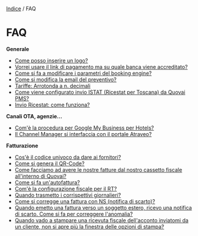 [Indice](index.html) / FAQ

# FAQ

**Generale**

- [Come posso inserire un logo?](FAQ-come-posso-inserire-un-logo-it.md)
- [Vorrei usare il link di pagamento ma su quale banca viene accreditato?](FAQ-link-pagamento-su-quale-banca-viene-accreditato-it.md)
- [Come si fa a modificare i parametri del booking engine?](FAQ-come-si-fa-a-modificare-parametri-del-booking-engine-it.md)
- [Come si modifica la email del preventivo?](FAQ-come-si-modifica-mail-del-preventivo-it.md)
- [Tariffe: Arrotonda a n. decimali](FAQ-tariffe-arrotonda-a-decimali-it.md)
- [Come viene configurato invio ISTAT (Ricestat per Toscana) da Quovai PMS?](FAQ-come-viene-configurato-invio-ISTAT-(Ricestat-per-Toscana)-da-quovai-it.md)
- [Invio Ricestat: come funziona?](FAQ-invio-Ricestat-come-funziona-it.md)

**Canali OTA, agenzie...**

- [Com'è la procedura per Google My Business per Hotels?](FAQ-come-procedura-Google-My-Business-Hotels-it.md)
- [Il Channel Manager si interfaccia con il portale Atraveo?](FAQ-channel-manager-si-interfaccia-con-Atraveo-it.md)

**Fatturazione**

- [Cos'è il codice univoco da dare ai fornitori?](FAQ-codice-univoco-da-dare-ai-fornitori-it.md)
- [Come si genera il QR-Code?](FAQ-come-genera-QR-Code-it.md)
- [Come facciamo ad avere le nostre fatture dal nostro cassetto fiscale all'interno di Quovai?](FAQ-come-facciamo-ad-avere-nostre-fatture-dal-nostro-cassetto-fiscale-all-interno-di-quovai-it.md)
- [Come si fa un'autofattura?](FAQ-come-si-fa-una-autofattura-it.md)
- [Com'è la configurazione fiscale per il RT?](FAQ-come-la-configurazione-fiscale-per-RT-it.md)
- [Quando trasmetto i corrispettivi giornalieri?](FAQ-quando-trasmetto-corrispettivi-giornalieri-it.md)
- [Come si corregge una fattura con NS (notifica di scarto)?](FAQ-come-si-corregge-una-fattura-con-NS-it.md)
- [Quando emetto una fattura verso un soggetto estero, ricevo una notifica di scarto. Come si fa per correggere l'anomalia?](FAQ-emettere-fattura-soggetto-NS-correzione-it.md)
- [Quando vado a stampare una ricevuta fiscale dell'acconto inviatomi da un cliente, non si apre più la finestra delle opzioni di stampa?](FAQ-non-si-apre-la-finestra-delle-opzioni-di-stampa-it.md)



 